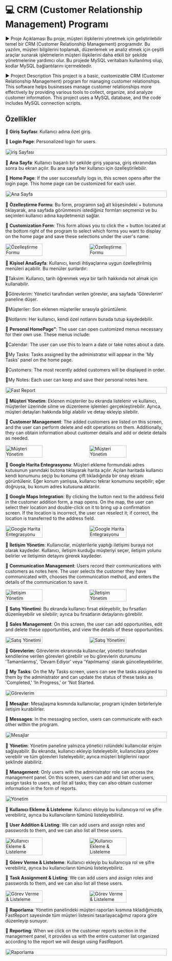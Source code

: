 # 💻 CRM (Customer Relationship Management) Programı

▶️ Proje Açıklaması
Bu proje, müşteri ilişkilerini yönetmek için geliştirilebilir temel bir CRM (Customer Relationship Management) programıdır. Bu yazılım, müşteri bilgilerini toplamak, düzenlemek ve analiz etmek için çeşitli araçlar sunarak işletmelerin müşteri ilişkilerini daha etkili bir şekilde yönetmelerine yardımcı olur. Bu projede MySQL veritabanı kullanılmış olup, kodlar MySQL bağlantılarını içermektedir.

▶️ Project Description
This project is a basic, customizable CRM (Customer Relationship Management) program for managing customer relationships. This software helps businesses manage customer relationships more effectively by providing various tools to collect, organize, and analyze customer information. This project uses a MySQL database, and the code includes MySQL connection scripts.

## Özellikler
🔶 **Giriş Sayfası**: Kullanıcı adına özel giriş.

🔷 **Login Page**: Personalized login for users.

<div style="display: flex; flex-direction: row; justify-content: space-between;">
    <img src="screenshots/1giris.png" alt="iriş Sayfası" style="width: 100%;" />
</div>

🔶 **Ana Sayfa**: Kullanıcı başarılı bir şekilde giriş yaparsa, giriş ekranından sonra bu ekran açılır. Bu ana sayfa her kullanıcı için özelleştirilebilir.

🔷 **Home Page**: If the user successfully logs in, this screen opens after the login page. This home page can be customized for each user.

<div style="display: flex; flex-direction: row; justify-content: space-between;">
    <img src="screenshots/2anasayfa.png" alt="Ana Sayfa" style="width: 100%;" />
</div>

🔶 **Özelleştirme Formu**: Bu form, programın sağ alt köşesindeki + butonuna tıklayarak, ana sayfada görünmesini istediğiniz formları seçmenizi ve bu seçimleri kullanıcı adına kaydetmenizi sağlar.

🔷 **Customization Form**: This form allows you to click the + button located at the bottom right of the program to select which forms you want to display on the home page and save these selections under the user's name.

<div style="display: flex; flex-direction: row; justify-content: space-between;">
    <img src="screenshots/3özelanasayfa.png" alt="Özelleştirme Formu" style="width: 48%; margin-right: 2%;" />
    <img src="screenshots/4özelanasayfa2.png" alt="Özelleştirme Formu" style="width: 48%;" />
</div>

🔶 **Kişisel AnaSayfa**: Kullanıcı, kendi ihtiyaçlarına uygun özelleştirilmiş menüleri açabilir. Bu menüler şunlardır:

🔴Takvim: Kullanıcı, tarih öğrenmek veya bir tarih hakkında not almak için kullanabilir.

🔴Görevlerim: Yönetici tarafından verilen görevler, ana sayfada 'Görevlerim' paneline düşer.

🔴Müşteriler: Son eklenen müşteriler sırasıyla görüntülenir.

🔴Notlarım: Her kullanıcı, kendi özel notlarını burada tutup kaydedebilir.

🔷 **Personal HomePage"**: The user can open customized menus necessary for their own use. These menus include:

🔵Calendar: The user can use this to learn a date or take notes about a date.

🔵My Tasks: Tasks assigned by the administrator will appear in the 'My Tasks' panel on the home page.

🔵Customers: The most recently added customers will be displayed in order.

🔵My Notes: Each user can keep and save their personal notes here.

<div style="display: flex; flex-direction: row; justify-content: space-between;">
    <img src="screenshots/5özelanasayfa3.png" alt="Fast Report" style="width: 100%;" />
</div>

🔶 **Müşteri Yönetim**: Eklenen müşteriler bu ekranda listelenir ve kullanıcı, müşteriler üzerinde silme ve düzenleme işlemleri gerçekleştirebilir. Ayrıca, müşteri detayları hakkında bilgi alabilir ve detay ekleyip silebilir.

🔷 **Customer Management**: The added customers are listed on this screen, and the user can perform delete and edit operations on them. Additionally, they can obtain information about customer details and add or delete details as needed.

<div style="display: flex; flex-direction: row; justify-content: space-between;">
    <img src="screenshots/6müşteriler.png" alt="Müşteri Yönetim" style="width: 48%; margin-right: 2%;" />
    <img src="screenshots/7müşteriekle.png" alt="Müşteri Yönetim" style="width: 48%;" />
</div>

🔶 **Google Harita Entegrasyonu**: Müşteri ekleme formundaki adres kutusunun yanındaki butona tıklayarak harita açılır. Açılan haritada kullanıcı kendi konumunu seçip bu konuma çift tıkladığında bir onay ekranı görüntülenir. Eğer konum yanlışsa, kullanıcı tekrar konumunu seçebilir; eğer doğruysa, bu konum adres kutusuna aktarılır.

🔷 **Google Maps Integration**: By clicking the button next to the address field in the customer addition form, a map opens. On the map, the user can select their location and double-click on it to bring up a confirmation screen. If the location is incorrect, the user can reselect it; if correct, the location is transferred to the address field.

<div style="display: flex; flex-direction: row; justify-content: space-between;">
    <img src="screenshots/8konumseçme.png" alt="Google Harita Entegrasyonu" style="width: 48%; margin-right: 2%;" />
    <img src="screenshots/9konumdoğrulama.png" alt="Google Harita Entegrasyonu" style="width: 48%;" />
</div>

🔶 **İletişim Yönetim**: Kullanıcılar, müşterilerle yaptığı iletişimi buraya not olarak kaydeder. Kullanıcı, iletişim kurduğu müşteriyi seçer, iletişim yolunu belirler ve iletişimin detayını girerek kaydeder.

🔷 **Communication Management**: Users record their communications with customers as notes here. The user selects the customer they have communicated with, chooses the communication method, and enters the details of the communication to save it.

<div style="display: flex; flex-direction: row; justify-content: space-between;">
    <img src="screenshots/11iletişimekle.png" alt="İletişim Yönetim" style="width: 48%; margin-right: 2%;" />
    <img src="screenshots/12iletişimekle2.png" alt="İletişim Yönetim" style="width: 48%;" />
</div>

🔶 **Satış Yönetimi**: Bu ekranda kullanıcı fırsat ekleyebilir, bu fırsatları düzenleyebilir ve silebilir; ayrıca bu fırsatların detaylarını görebilir.

🔷 **Sales Management**: On this screen, the user can add opportunities, edit and delete these opportunities, and view the details of these opportunities.

<div style="display: flex; flex-direction: row; justify-content: space-between;">
    <img src="screenshots/13satış.png" alt="Satış Yönetimi" style="width: 48%; margin-right: 2%;" />
    <img src="screenshots/14fırsatekle.png" alt="Satış Yönetimi" style="width: 48%;" />
</div>

🔶 **Görevlerim**: Görevlerim ekranında kullanıcılar, yönetici tarafından kendilerine verilen görevleri görebilir ve bu görevlerin durumunu 'Tamamlanmış', 'Devam Ediyor' veya 'Yapılmamış' olarak güncelleyebilirler.

🔷 **My Tasks**: On the My Tasks screen, users can see the tasks assigned to them by the administrator and can update the status of these tasks as 'Completed,' 'In Progress,' or 'Not Started.

<div style="display: flex; flex-direction: row; justify-content: space-between;">
    <img src="screenshots/15görevlerim.png" alt="Görevlerim" style="width: 100%;" />
</div>

🔶 **Mesajlar**: Mesajlaşma kısmında kullanıcılar, program içinden birbirleriyle iletişim kurabilirler.

🔷 **Messages**: In the messaging section, users can communicate with each other within the program.

<div style="display: flex; flex-direction: row; justify-content: space-between;">
    <img src="screenshots/16mesajlar.png" alt="Mesajlar" style="width: 100%;" />
</div>

🔶 **Yönetim**: Yönetim paneline yalnızca yönetici rolündeki kullanıcılar erişim sağlayabilir. Bu ekranda, kullanıcı ekleyip listeleyebilir, kullanıcılara görev verebilir ve tüm görevleri listeleyebilir; ayrıca müşteri bilgilerini rapor şeklinde alabiliriz.

🔷 **Management**: Only users with the administrator role can access the management panel. On this screen, users can add and list other users, assign tasks to users, and list all tasks; they can also obtain customer information in the form of reports.

<div style="display: flex; flex-direction: row; justify-content: space-between;">
    <img src="screenshots/17yönetim.png" alt="Yönetim" style="width: 100%;" />
</div>

🔶 **Kullanıcı Ekleme & Listeleme**: Kullanıcı ekleyip bu kullanıcıya rol ve şifre verebiliriz, ayrıca bu kullanıcıların tümünü listeleyebiliriz.

🔷 **User Addition & Listing**: We can add users and assign roles and passwords to them, and we can also list all these users.

<div style="display: flex; flex-direction: row; justify-content: space-between;">
    <img src="screenshots/18kullanıcıekle.png" alt="Kullanıcı Ekleme & Listeleme" style="width: 48%; margin-right: 2%;" />
    <img src="screenshots/19kullanıcılistele.png" alt="Kullanıcı Ekleme & Listeleme" style="width: 48%;" />
</div>

🔶 **Görev Verme & Listeleme**: Kullanıcı ekleyip bu kullanıcıya rol ve şifre verebiliriz, ayrıca bu kullanıcıların tümünü listeleyebiliriz.

🔷 **Task Assignment & Listing**: We can add users and assign roles and passwords to them, and we can also list all these users.

<div style="display: flex; flex-direction: row; justify-content: space-between;">
    <img src="screenshots/20görevver.png" alt="Görev Verme & Listeleme" style="width: 48%; margin-right: 2%;" />
    <img src="screenshots/21görevlistele.png" alt="Görev Verme & Listeleme" style="width: 48%;" />
</div>

🔶 **Raporlama**: Yönetim panelindeki müşteri raporları kısmına tıkladığımızda, FastReport sayesinde tüm müşteri listesini tasarlayacağımız rapora göre düzenleyip sunuyor.

🔷 **Reporting**: When we click on the customer reports section in the management panel, it provides us with the entire customer list organized according to the report we will design using FastReport.

<div style="display: flex; flex-direction: row; justify-content: space-between;">
    <img src="screenshots/22raporlama.png" alt="Raporlama" style="width: 100%;" />
</div>

